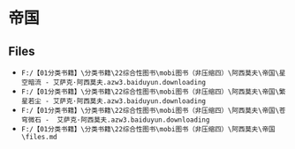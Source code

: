 # 帝国

## Files

- `F:/【01分类书籍】\分类书籍\22综合性图书\mobi图书（非压缩四）\阿西莫夫\帝国\星空暗流 - 艾萨克·阿西莫夫.azw3.baiduyun.downloading`
- `F:/【01分类书籍】\分类书籍\22综合性图书\mobi图书（非压缩四）\阿西莫夫\帝国\繁星若尘 - 艾萨克·阿西莫夫.azw3.baiduyun.downloading`
- `F:/【01分类书籍】\分类书籍\22综合性图书\mobi图书（非压缩四）\阿西莫夫\帝国\苍穹微石 -  艾萨克·阿西莫夫.azw3.baiduyun.downloading`
- `F:/【01分类书籍】\分类书籍\22综合性图书\mobi图书（非压缩四）\阿西莫夫\帝国\files.md`
